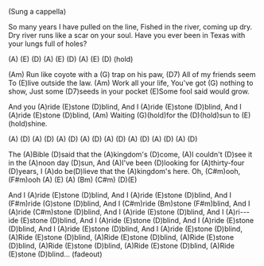 (Sung a cappella)

So many years I have pulled on the line,
Fished in the river, coming up dry.
Dry river runs like a scar on your soul.
Have you ever been in Texas with your lungs full of holes?

(A) (E) (D)   (A) (E) (D)   (A) (E) (D) (hold)

(Am)  Run like coyote with a (G) trap on his paw,
(D7) All of my friends seem
To (E)live outside the law.
(Am) Work all your life,
You've got (G) nothing to show,
Just some (D7)seeds in your pocket
(E)Some fool said would grow.

And you (A)ride (E)stone (D)blind,
And I (A)ride (E)stone (D)blind,
And I (A)ride (E)stone (D)blind,
(Am) Waiting (G)(hold)for the (D)(hold)sun to (E)(hold)shine.

(A) (D) (A) (D) (A) (D) (A) (D)
(A) (D) (A) (D) (A) (D) (A) (D)

The (A)Bible (D)said that the (A)kingdom's (D)come,
(A)I couldn't (D)see it in the (A)noon day (D)sun,
And (A)I've been (D)looking for (A)thirty-four (D)years,
I (A)do be(D)lieve that the (A)kingdom's here.
Oh, (C#m)ooh, (F#m)ooh  (A) (E) (A) (Bm) (C#m) (D)(E)

And I (A)ride (E)stone (D)blind,
And I (A)ride (E)stone (D)blind,
And I (F#m)ride (G)stone (D)blind,
And I (C#m)ride (Bm)stone (F#m)blind,
And I (A)ride (C#m)stone (D)blind,
And I (A)ride (E)stone (D)blind,
And I (A)ri---ide (E)stone (D)blind,
And I (A)ride (E)stone (D)blind,
And I (A)ride (E)stone (D)blind,
And I (A)ride (E)stone (D)blind,
And I (A)ride (E)stone (D)blind,
(A)Ride (E)stone (D)blind,
(A)Ride (E)stone (D)blind,
(A)Ride (E)stone (D)blind,
(A)Ride (E)stone (D)blind,
(A)Ride (E)stone (D)blind,
(A)Ride (E)stone (D)blind...
(fadeout)
